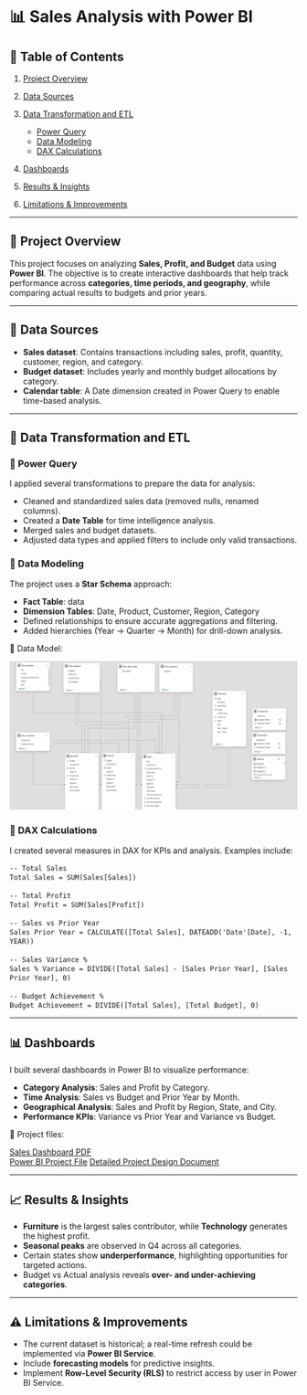 # 📊 Sales Analysis with Power BI

## 📑 Table of Contents

1. [Project Overview](#project-overview)
2. [Data Sources](#data-sources)
3. [Data Transformation and ETL](#data-transformation-and-etl)

   * [Power Query](#power-query)
   * [Data Modeling](#data-modeling)
   * [DAX Calculations](#dax-calculations)
4. [Dashboards](#dashboards)
5. [Results & Insights](#results--insights)
6. [Limitations & Improvements](#limitations--improvements)

---

## 🚀 Project Overview

This project focuses on analyzing **Sales, Profit, and Budget** data using **Power BI**.
The objective is to create interactive dashboards that help track performance across **categories, time periods, and geography**, while comparing actual results to budgets and prior years.

---

## 📂 Data Sources

* **Sales dataset**: Contains transactions including sales, profit, quantity, customer, region, and category.
* **Budget dataset**: Includes yearly and monthly budget allocations by category.
* **Calendar table**: A Date dimension created in Power Query to enable time-based analysis.

---

## 🔄 Data Transformation and ETL

### 🔹 Power Query

I applied several transformations to prepare the data for analysis:

* Cleaned and standardized sales data (removed nulls, renamed columns).
* Created a **Date Table** for time intelligence analysis.
* Merged sales and budget datasets.
* Adjusted data types and applied filters to include only valid transactions.

### 🔹 Data Modeling

The project uses a **Star Schema** approach:

* **Fact Table**: data
* **Dimension Tables**: Date, Product, Customer, Region, Category
* Defined relationships to ensure accurate aggregations and filtering.
* Added hierarchies (Year → Quarter → Month) for drill-down analysis.

📌 Data Model:

![Data Model](datamodel.png)

### 🔹 DAX Calculations

I created several measures in DAX for KPIs and analysis. Examples include:

```DAX
-- Total Sales
Total Sales = SUM(Sales[Sales])

-- Total Profit
Total Profit = SUM(Sales[Profit])

-- Sales vs Prior Year
Sales Prior Year = CALCULATE([Total Sales], DATEADD('Date'[Date], -1, YEAR))

-- Sales Variance %
Sales % Variance = DIVIDE([Total Sales] - [Sales Prior Year], [Sales Prior Year], 0)

-- Budget Achievement %
Budget Achievement = DIVIDE([Total Sales], [Total Budget], 0)
```

---

## 📊 Dashboards

I built several dashboards in Power BI to visualize performance:

* **Category Analysis**: Sales and Profit by Category.
* **Time Analysis**: Sales vs Budget and Prior Year by Month.
* **Geographical Analysis**: Sales and Profit by Region, State, and City.
* **Performance KPIs**: Variance vs Prior Year and Variance vs Budget.



📌 Project files:  

[Sales Dashboard PDF](Projet-Sales.pdf)  
[Power BI Project File](Projet-Sales.pbix) 
[Detailed Project Design Document](sales.pdf)


---

## 📈 Results & Insights

* **Furniture** is the largest sales contributor, while **Technology** generates the highest profit.
* **Seasonal peaks** are observed in Q4 across all categories.
* Certain states show **underperformance**, highlighting opportunities for targeted actions.
* Budget vs Actual analysis reveals **over- and under-achieving categories**.

---

## ⚠️ Limitations & Improvements

* The current dataset is historical; a real-time refresh could be implemented via **Power BI Service**.
* Include **forecasting models** for predictive insights.
* Implement **Row-Level Security (RLS)** to restrict access by user in Power BI Service.

